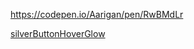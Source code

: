 
https://codepen.io/Aarigan/pen/RwBMdLr


[silverButtonHoverGlow](https://user-images.githubusercontent.com/52601835/214775496-65a377b3-8ec2-462a-a0c6-471cd1d5abcf.png)
